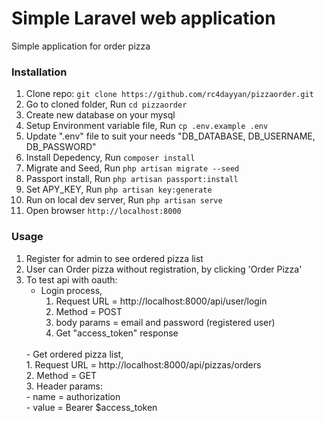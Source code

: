 # Simple Laravel web application
Simple application for order pizza

### Installation
1. Clone repo: `git clone https://github.com/rc4dayyan/pizzaorder.git`<br/>
2. Go to cloned folder, Run `cd pizzaorder`<br/>
3. Create new database on your mysql<br/>
4. Setup Environment variable file, Run `cp .env.example .env`<br/>
5. Update ".env" file to suit your needs "DB_DATABASE, DB_USERNAME, DB_PASSWORD"<br/>
6. Install Depedency, Run `composer install`<br/>
7. Migrate and Seed, Run `php artisan migrate --seed`<br/>
8. Passport install, Run `php artisan passport:install`<br/>
9. Set APY_KEY, Run `php artisan key:generate`<br/>
9. Run on local dev server, Run `php artisan serve`<br/>
10. Open browser `http://localhost:8000`<br/>

### Usage
1. Register for admin to see ordered pizza list <br/>
2. User can Order pizza without registration, by clicking 'Order Pizza' <br/>
3. To test api with oauth: <br/>
    - Login process, <br/>
        1. Request URL = http://localhost:8000/api/user/login<br/>
        2. Method = POST<br/>
        3. body params = email and password (registered user)<br/>
        4. Get "access_token" response<br/>
    <br/>
    - Get ordered pizza list,<br/>
        1. Request URL = http://localhost:8000/api/pizzas/orders<br/>
        2. Method = GET<br/>
        3. Header params: <br/>
            - name = authorization<br/>
            - value = Bearer $access_token<br/>
